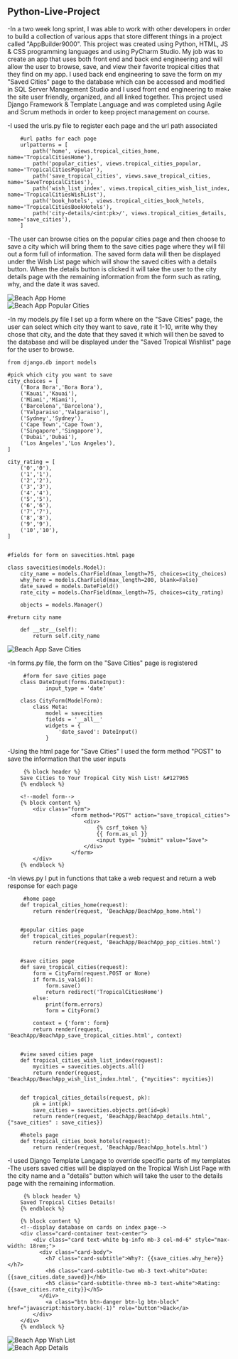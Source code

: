 ## Python-Live-Project
-In a two week long sprint, I was able to work with other developers in order to build a collection of various apps that store different things in a project called "AppBuilder9000". This project was created using Python, HTML, JS & CSS programming languages and using PyCharm Studio. My job was to create an app that uses both front end and back end engineering and will allow the user to browse, save, and view their favorite tropical cities that they find on my app. I used back end engineering to save the form on my "Saved Cities" page to the database which can be accessed and modified in SQL Server Management Studio and I used front end engineering to make the site user friendly, organized, and all linked together. This project used Django Framework & Template Language and was completed using Agile and Scrum methods in order to keep project management on course. 

 -I used the urls.py file to register each page and the url path associated 
   
        #url paths for each page
        urlpatterns = [
            path('home', views.tropical_cities_home, name='TropicalCitiesHome'),
            path('popular_cities', views.tropical_cities_popular, name='TropicalCitiesPopular'),
            path('save_tropical_cities', views.save_tropical_cities, name='SaveTropicalCities'),
            path('wish_list_index', views.tropical_cities_wish_list_index, name='TropicalCitiesWishList'),
            path('book_hotels', views.tropical_cities_book_hotels, name='TropicalCitiesBookHotels'),
            path('city-details/<int:pk>/', views.tropical_cities_details, name='save_cities'),
        ]
       
 -The user can browse cities on the popular cities page and then choose to save a city which will bring them to the save cities page where they will fill out a form full of information. The saved form data will then be displayed under the Wish List page which will show the saved cities with a details button. When the details button is clicked it will take the user to the city details page with the remaining information from the form such as rating, why, and the date it was saved.
 
 ![Beach App Home](https://lh3.googleusercontent.com/-iViq-Z0cWjc/X7PxsE1LuqI/AAAAAAAAIWU/g5PVIfd8aeEetw7foL7HPAGgSJxJtzLpQCK8BGAsYHg/s512/2020-11-17.png)  
 ![Beach App Popular Cities](https://lh3.googleusercontent.com/-w8CBHwGwhyc/X7P3BpcSlTI/AAAAAAAAIWo/cR7Z8LsPSx03pjhV4fJVQjd4HuVY6kroQCK8BGAsYHg/s512/2020-11-17.png)  

-In my models.py file I set up a form where on the "Save Cities" page, the user can select which city they want to save, rate it 1-10, write why they chose that city, and the date that they saved it which will then be saved to the database and will be displayed under the "Saved Tropical Wishlist" page for the user to browse.

    from django.db import models

    #pick which city you want to save
    city_choices = [
        ('Bora Bora','Bora Bora'),
        ('Kauai','Kauai'),
        ('Miami','Miami'),
        ('Barcelona','Barcelona'),
        ('Valparaiso','Valparaiso'),
        ('Sydney','Sydney'),
        ('Cape Town','Cape Town'),
        ('Singapore','Singapore'),
        ('Dubai','Dubai'),
        ('Los Angeles','Los Angeles'),
    ]

    city_rating = [
        ('0','0'),
        ('1','1'),
        ('2','2'),
        ('3','3'),
        ('4','4'),
        ('5','5'),
        ('6','6'),
        ('7','7'),
        ('8','8'),
        ('9','9'),
        ('10','10'),
    ]


    #fields for form on savecities.html page

    class savecities(models.Model):
        city_name = models.CharField(max_length=75, choices=city_choices)
        why_here = models.CharField(max_length=200, blank=False)
        date_saved = models.DateField()
        rate_city = models.CharField(max_length=75, choices=city_rating)

        objects = models.Manager()

    #return city name

        def __str__(self):
            return self.city_name
            
  
   ![Beach App Save Cities](https://lh3.googleusercontent.com/-Y5vF_0e4-vc/X7PwiJqiQ5I/AAAAAAAAIWE/VWDMQy1FxLgJ2O8CaG8C-549-h-9-n9SgCK8BGAsYHg/s512/2020-11-17.png)
   
   -In forms.py file, the form on the "Save Cities" page is registered 
   
         #form for save cities page
        class DateInput(forms.DateInput):
                input_type = 'date'

        class CityForm(ModelForm):
            class Meta:
                model = savecities
                fields = '__all__'
                widgets = {
                    'date_saved': DateInput()
                }
            
   -Using the html page for "Save Cities" I used the form method "POST" to save the information that the user inputs
   
         {% block header %}
        Save Cities to Your Tropical City Wish List! &#127965
        {% endblock %}

        <!--model form-->
        {% block content %}
            <div class="form">
                        <form method="POST" action="save_tropical_cities">
                            <div>
                                {% csrf_token %}
                                {{ form.as_ul }}
                                <input type= "submit" value="Save">
                            </div>
                        </form>
            </div>
        {% endblock %}
                
   -In views.py I put in functions that take a web request and return a web response for each page
   
         #home page
        def tropical_cities_home(request):
            return render(request, 'BeachApp/BeachApp_home.html')


        #popular cities page
        def tropical_cities_popular(request):
            return render(request, 'BeachApp/BeachApp_pop_cities.html')


        #save cities page
        def save_tropical_cities(request):
            form = CityForm(request.POST or None)
            if form.is_valid():
                form.save()
                return redirect('TropicalCitiesHome')
            else:
                print(form.errors)
                form = CityForm()

            context = {'form': form}
            return render(request, 'BeachApp/BeachApp_save_tropical_cities.html', context)


        #view saved cities page
        def tropical_cities_wish_list_index(request):
            mycities = savecities.objects.all()
            return render(request, 'BeachApp/BeachApp_wish_list_index.html', {"mycities": mycities})


        def tropical_cities_details(request, pk):
            pk = int(pk)
            save_cities = savecities.objects.get(id=pk)
            return render(request, 'BeachApp/BeachApp_details.html', {"save_cities" : save_cities})

        #hotels page
        def tropical_cities_book_hotels(request):
            return render(request, 'BeachApp/BeachApp_hotels.html')


   -I used Django Template Langage to override specific parts of my templates 
   -The users saved cities will be displayed on the Tropical Wish List Page with the city name and a "details" button which will take the user to the details page with the    remaining information.
        
         {% block header %}
        Saved Tropical Cities Details!
        {% endblock %}

        {% block content %}
        <!--display database on cards on index page-->
        <div class="card-container text-center">
            <div class="card text-white bg-info mb-3 col-md-6" style="max-width: 18rem;">
              <div class="card-body">
                <h7 class="card-subtitle">Why?: {{save_cities.why_here}}</h7>
                <h6 class="card-subtitle-two mb-3 text-white">Date: {{save_cities.date_saved}}</h6>
                <h5 class="card-subtitle-three mb-3 text-white">Rating: {{save_cities.rate_city}}</h5>
              </div>
                <a class="btn btn-danger btn-lg btn-block" href="javascript:history.back(-1)" role="button">Back</a>
            </div>
        </div>
        {% endblock %}
        
![Beach App Wish List](https://lh3.googleusercontent.com/-vx0RrkFJ21g/X7P2xmzmtAI/AAAAAAAAIWg/MYvTGE6Wf8U2GnVuwdbEN0uKeC7NS0bXwCK8BGAsYHg/s512/2020-11-17.png)   
![Beach App Details](https://lh3.googleusercontent.com/-uQ4__knxAPM/X7P4R9DtkpI/AAAAAAAAIW0/WV7DbufOGR4NNmPsQDzzPfx1SYKqv_WLwCK8BGAsYHg/s512/2020-11-17.png)
